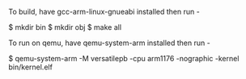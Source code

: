To build, have gcc-arm-linux-gnueabi installed then run -

$ mkdir bin
$ mkdir obj
$ make all

To run on qemu, have qemu-system-arm installed then run -

$ qemu-system-arm -M versatilepb -cpu arm1176 -nographic -kernel bin/kernel.elf

